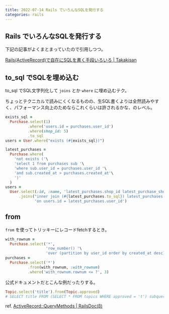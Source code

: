 ```yaml
---
title: 2022-07-14 Rails でいろんなSQLを発行する
categories: rails
---
```


## Rails でいろんなSQLを発行する

下記の記事がよくまとまっていたので引用しつつ。

[Rails(ActiveRecord)で自在にSQLを書く手段いろいろ \| Takakisan](https://takakisan.com/rails-sql/)

## to_sql でSQLを埋め込む

to_sql でSQL文字列化して `joins` とか `where` に埋め込むテク。

ちょっとテクニカルで読みにくくなるものの、生SQL書くよりは全然読みやすく、パフォーマンス向上のためならこれくらいは許されるかな、のレベル。

```rb
exists_sql =
  Purchase.select(1)
          .where('users.id = purchases.user_id')
          .where(shop_id: 5)
          .to_sql
users = User.where("exists (#{exists_sql})")
```

```rb
latest_purchases =
  Purchase.where(
    'not exists ('\
    'select 1 from purchases sub '\
    'where sub.user_id = purchases.user_id '\
    'and sub.created_at > purchases.created_at'\
    ')'
  )
users =
  User.select(:id, :name, 'latest_purchases.shop_id latest_purchase_shop_id')
      .joins("inner join (#{latest_purchases.to_sql}) latest_purchases "\
             'on users.id = latest_purchases.user_id')
```

## from

`from` を使ってトリッキーにレコードfetchするとき。

```rb
with_rownum =
  Purchase.select('*',
                  'row_number() '\
                  'over (partition by user_id order by created_at desc) rownum')
purchases =
  Purchase.select('*')
          .from(with_rownum, :with_rownum)
          .where('with_rownum.rownum <= ?', 3)
```

公式ドキュメントだとこんな例だったりする。

```rb
Topic.select('title').from(Topic.approved)
# SELECT title FROM (SELECT * FROM topics WHERE approved = 't') subquery
```

ref. [ActiveRecord::QueryMethods \| RailsDoc(β)](https://railsdoc.github.io/classes/ActiveRecord/QueryMethods.html#method-i-from)
